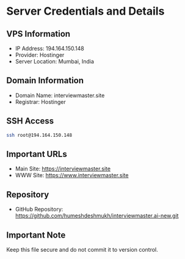 # Server Credentials and Details

## VPS Information
- IP Address: 194.164.150.148
- Provider: Hostinger
- Server Location: Mumbai, India

## Domain Information
- Domain Name: interviewmaster.site
- Registrar: Hostinger

## SSH Access
```bash
ssh root@194.164.150.148
```

## Important URLs
- Main Site: https://interviewmaster.site
- WWW Site: https://www.interviewmaster.site

## Repository
- GitHub Repository: https://github.com/humeshdeshmukh/interviewmaster.ai-new.git

## Important Note
Keep this file secure and do not commit it to version control.
